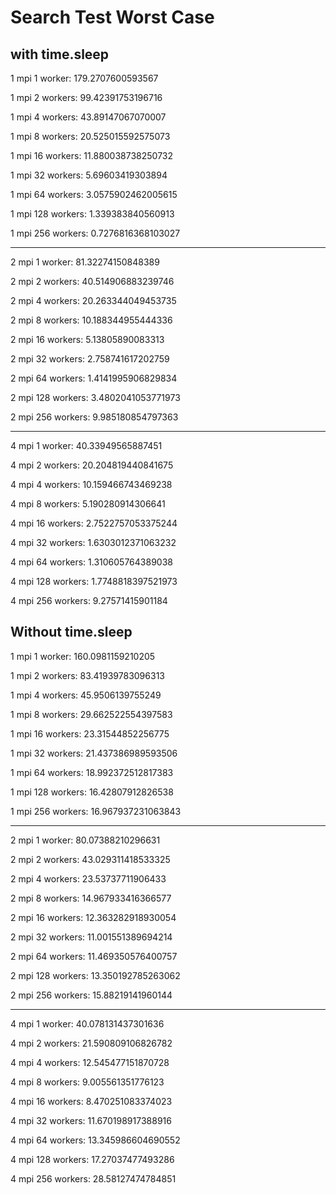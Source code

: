 # Search Test Worst Case
## with time.sleep
1 mpi 1 worker: 179.2707600593567

1 mpi 2 workers: 99.42391753196716

1 mpi 4 workers: 43.89147067070007

1 mpi 8 workers: 20.525015592575073

1 mpi 16 workers: 11.880038738250732

1 mpi 32 workers: 5.69603419303894

1 mpi 64 workers: 3.0575902462005615

1 mpi 128 workers: 1.339383840560913

1 mpi 256 workers: 0.7276816368103027

---

2 mpi 1 worker: 81.32274150848389

2 mpi 2 workers: 40.514906883239746

2 mpi 4 workers: 20.263344049453735

2 mpi 8 workers: 10.188344955444336

2 mpi 16 workers: 5.13805890083313

2 mpi 32 workers: 2.758741617202759

2 mpi 64 workers: 1.4141995906829834

2 mpi 128 workers: 3.4802041053771973

2 mpi 256 workers: 9.985180854797363

---

4 mpi 1 worker: 40.33949565887451

4 mpi 2 workers: 20.204819440841675

4 mpi 4 workers: 10.159466743469238

4 mpi 8 workers: 5.190280914306641

4 mpi 16 workers: 2.7522757053375244

4 mpi 32 workers: 1.6303012371063232

4 mpi 64 workers: 1.310605764389038

4 mpi 128 workers: 1.7748818397521973

4 mpi 256 workers: 9.27571415901184

## Without time.sleep

1 mpi 1 worker: 160.0981159210205

1 mpi 2 workers: 83.41939783096313

1 mpi 4 workers: 45.9506139755249

1 mpi 8 workers: 29.662522554397583

1 mpi 16 workers: 23.31544852256775

1 mpi 32 workers: 21.437386989593506

1 mpi 64 workers: 18.992372512817383

1 mpi 128 workers: 16.42807912826538

1 mpi 256 workers: 16.967937231063843

---

2 mpi 1 worker: 80.07388210296631

2 mpi 2 workers: 43.029311418533325

2 mpi 4 workers: 23.53737711906433

2 mpi 8 workers: 14.967933416366577

2 mpi 16 workers: 12.363282918930054

2 mpi 32 workers: 11.001551389694214

2 mpi 64 workers: 11.469350576400757

2 mpi 128 workers: 13.350192785263062

2 mpi 256 workers: 15.88219141960144

---

4 mpi 1 worker: 40.078131437301636

4 mpi 2 workers: 21.590809106826782

4 mpi 4 workers: 12.545477151870728

4 mpi 8 workers: 9.005561351776123

4 mpi 16 workers: 8.470251083374023

4 mpi 32 workers: 11.670198917388916

4 mpi 64 workers: 13.345986604690552

4 mpi 128 workers: 17.27037477493286

4 mpi 256 workers: 28.58127474784851
